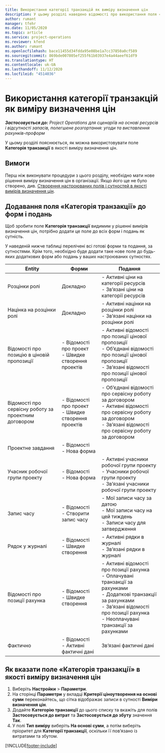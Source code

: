 ```yaml
---
title: Використання категорії транзакцій як виміру визначення цін
description: У цьому розділі наведено відомості про використання поля «Категорія транзакції» в якості виміру визначення цін.
author: rumant
manager: tfehr
ms.date: 11/05/2020
ms.topic: article
ms.service: project-operations
ms.reviewer: kfend
ms.author: rumant
ms.openlocfilehash: bace11455d34fdda95e08be1a7cc37850a0cf589
ms.sourcegitcommit: 869bde007805ef255f61b03937e4a44aeef61df9
ms.translationtype: HT
ms.contentlocale: uk-UA
ms.lasthandoff: 11/12/2020
ms.locfileid: "4514036"
---
```

# <a name="use-transaction-category-as-a-pricing-dimension"></a>Використання категорії транзакцій як виміру визначення цін


_**Застосовується до:** Project Operations для сценаріїв на основі ресурсів і відсутності запасів, полегшене розгортання: угоди та виставлення рахунків-проформ_


У цьому розділі пояснюється, як можна використовувати поле **Категорія транзакції** в якості виміру визначення цін. 

## <a name="prerequisites"></a>Вимоги
Перш ніж виконувати процедури з цього розділу, необхідно мати нове рішення виміру визначення цін в організації. Якщо його ще не було створено, див. [Створення настроюваних полів і сутностей в якості вимірів визначення цін](create-custom-fields-entities-pricing-dimensions.md).

## <a name="add-the-transaction-category-field-to-forms-and-views"></a>Додавання поля «Категорія транзакції» до форм і подань
Щоб зробити поле **Категорія транзакції** видимим у рішенні вимірів визначення цін, потрібно додати це поле до всіх форм і подань як сутність.

У наведеній нижче таблиці перелічені всі готові форми та подання, за сутностями. Крім того, необхідно буде додати таке нове поле до будь-яких додаткових форм або подань у ваших настроюваних сутностях.

|  Entity        | Форми     |Подання        |
| ------------------------------|---------------------------------|----------------------------------|
|  Розцінки ролі| Докладно |- Активні ціни на категорії ресурсів<br> - Зв’язані ціни на категорії ресурсів |
|  Націнка на розцінки ролі| Докладно|- Активні націнки на розцінки ролі<br>- Зв’язані націнки на розцінки ролі |
|  Відомості про позицію в ціновій пропозиції|- Відомості про проект<br>- Швидке створення проектів| - Активні відомості про позиції цінової пропозиції<br>- Об’єднані відомості про позиції цінової пропозиції<br>- Зв’язані відомості про позиції цінової пропозиції |
|  Відомості про сервісну роботу за проектним договором|- Відомості про проект<br>- Швидке створення проектів|- Об’єднані відомості про сервісну роботу за договором<br>- Активні відомості про сервісну роботу за договором<br>- Зв’язані відомості про сервісну роботу за договором |
|  Проектне завдання|- Відомості<br>- Нова форма| &nbsp; |
|  Учасник робочої групи проекту|- Відомості<br>- Нова форма|- Активні учасники робочої групи проекту<br>- Учасники робочої групи проекту<br>- Зв’язані учасники робочої групи проекту |
|  Запис часу|- Відомості<br>- Створити запис часу|- Мої записи часу за датою<br>- Мої записи часу на цей тиждень<br>- Записи часу для затвердження|
|  Рядок у журналі|- Відомості<br>- Швидке створення|- Активні рядки в журналі<br>- Зв’язані рядки в журналі|
|  Відомості про позиції рахунка|- Відомості<br>- Швидке створення|- Активні відомості про позиції рахунка<br>- Оплачувані транзакції за рахунками<br>- Додаткові транзакції за рахунками<br>- Зв’язані відомості про позиції рахунка <br>- Неоплачувані транзакції за рахунками|
|  Фактично|- Відомості<br>- Активні фактичні дані| Зв’язані фактичні дані |

## <a name="set-up-the-transaction-category-field-as-a-pricing-dimension"></a>Як вказати поле «Категорія транзакції» в якості виміру визначення цін

1. Виберіть **Настройки** > **Параметри**. 
2. На сторінці **Параметри** у вкладці **Критерії ціноутворення на основі суми** переконайтесь, що сітка відображає записи в сутності **Виміри визначення цін**.
3. Додайте **Категорію транзакції** до цього списку та вкажіть для полів **Застосовується до витрат** та **Застосовується до збуту** значення **Так**.
4. У полі **Тип виміру** виберіть **На основі суми**, а потім виберіть пріоритет для **Категорії транзакції**, оскільки її пов’язано із витратами та збутом.


[!INCLUDE[footer-include](../includes/footer-banner.md)]